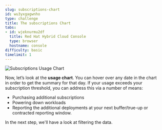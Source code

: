 ```yaml
---
slug: subscriptions-chart
id: wu3yxgagwnho
type: challenge
title: The subscriptions Chart
tabs:
- id: wjeknurmu2df
  title: Red Hat Hybrid Cloud Console
  type: browser
  hostname: console
difficulty: basic
timelimit: 1
---
```

![Subscriptions Usage Chart](../assets/swatch-subs-chart.png)

Now, let’s look at the **usage chart**. You can hover over any date in the chart in order to get the summary for that day. If your usage exceeds your subscription threshold, you can address this via a number of means:

* Purchasing additional subscriptions
* Powering down workloads
* Reporting the additional deployments at your next buffer/true-up or contracted reporting window.

In the next step, we'll have a look at filtering the data.

